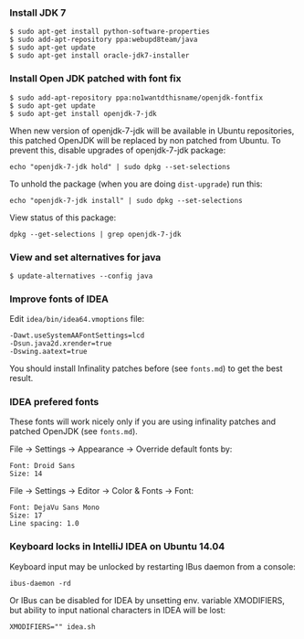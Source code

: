 ### Install JDK 7

    $ sudo apt-get install python-software-properties
    $ sudo add-apt-repository ppa:webupd8team/java
    $ sudo apt-get update
    $ sudo apt-get install oracle-jdk7-installer

### Install Open JDK patched with font fix

    $ sudo add-apt-repository ppa:no1wantdthisname/openjdk-fontfix
    $ sudo apt-get update
    $ sudo apt-get install openjdk-7-jdk

When new version of openjdk-7-jdk will be available in Ubuntu repositories, this patched
OpenJDK will be replaced by non patched from Ubuntu. To prevent this, disable upgrades
of openjdk-7-jdk package:

    echo "openjdk-7-jdk hold" | sudo dpkg --set-selections

To unhold the package (when you are doing `dist-upgrade`) run this:

    echo "openjdk-7-jdk install" | sudo dpkg --set-selections

View status of this package:

    dpkg --get-selections | grep openjdk-7-jdk

### View and set alternatives for java

    $ update-alternatives --config java

### Improve fonts of IDEA

Edit `idea/bin/idea64.vmoptions` file:

    -Dawt.useSystemAAFontSettings=lcd
    -Dsun.java2d.xrender=true
    -Dswing.aatext=true

You should install Infinality patches before (see `fonts.md`) to get the best result.

### IDEA prefered fonts

These fonts will work nicely only if you are using infinality patches and patched OpenJDK (see `fonts.md`).

File -> Settings -> Appearance -> Override default fonts by:
   
    Font: Droid Sans
    Size: 14

File -> Settings -> Editor -> Color & Fonts -> Font:
   
    Font: DejaVu Sans Mono
    Size: 17
    Line spacing: 1.0

### Keyboard locks in IntelliJ IDEA on Ubuntu 14.04

Keyboard input may be unlocked by restarting IBus daemon from a console:

    ibus-daemon -rd

Or IBus can be disabled for IDEA by unsetting env. variable XMODIFIERS, but ability to input 
national characters in IDEA will be lost:

    XMODIFIERS="" idea.sh


